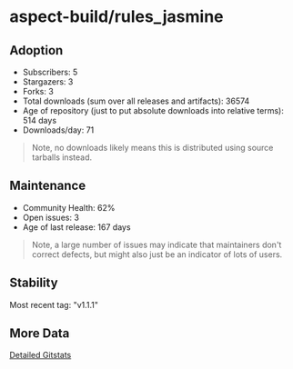 # aspect-build/rules_jasmine

## Adoption

- Subscribers: 5
- Stargazers: 3
- Forks: 3
- Total downloads (sum over all releases and artifacts): 36574
- Age of repository (just to put absolute downloads into relative terms): 514 days
- Downloads/day: 71

> Note, no downloads likely means this is distributed using source tarballs instead.

## Maintenance

- Community Health: 62%
- Open issues: 3
- Age of last release: 167 days

> Note, a large number of issues may indicate that maintainers don't correct defects, but might also
> just be an indicator of lots of users.

## Stability

Most recent tag: "v1.1.1"

## More Data

[Detailed Gitstats](/bazel-catalog/gitstats/aspect-build/rules_jasmine)

